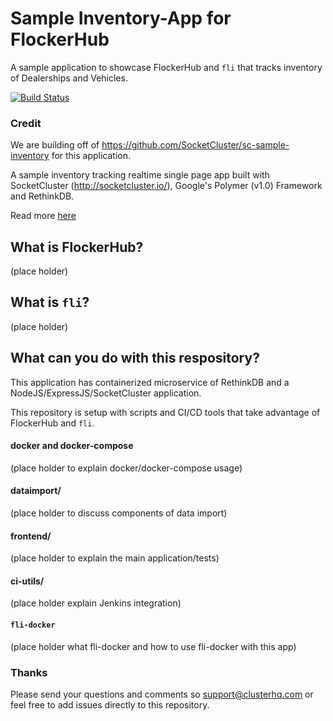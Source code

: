 # Sample Inventory-App for FlockerHub

A sample application to showcase FlockerHub and `fli` that tracks inventory of Dealerships and Vehicles.

[![Build Status](http://jenkins-demo.flockerhub-jenkins.com:80/buildStatus/icon?job=inventory-pipeline-multi/master)](http://jenkins-demo.flockerhub-jenkins.com:80/job/inventory-pipeline-multi/job/master/)

### Credit

We are building off of https://github.com/SocketCluster/sc-sample-inventory for this application.

A sample inventory tracking realtime single page app built with SocketCluster (http://socketcluster.io/), Google's Polymer (v1.0) Framework and RethinkDB.

Read more [here](README_original.md)

## What is FlockerHub?

(place holder)

## What is `fli`?

(place holder)

## What can you do with this respository?

This application has containerized microservice of RethinkDB and a NodeJS/ExpressJS/SocketCluster application.

This repository is setup with scripts and CI/CD tools that take advantage of FlockerHub and `fli`.

#### docker and docker-compose

(place holder to explain docker/docker-compose usage)

#### dataimport/

(place holder to discuss components of data import)

#### frontend/

(place holder to explain the main application/tests)

#### ci-utils/

(place holder explain Jenkins integration)

#### `fli-docker`

(place holder what fli-docker and how to use fli-docker with this app)

### Thanks

Please send your questions and comments so support@clusterhq.com or feel free to add issues directly to this repository.
